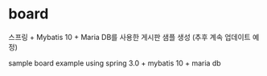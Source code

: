 board
=====
스프링 + Mybatis 10 + Maria DB를 사용한 게시판 샘플 생성
(추후 계속 업데이트 예정)

sample board example using spring 3.0 + mybatis 10 + maria db
